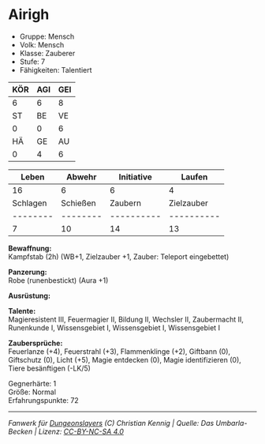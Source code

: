 # Airigh  
- Gruppe: Mensch  
- Volk: Mensch  
- Klasse: Zauberer  
- Stufe: 7  
- Fähigkeiten: Talentiert  


| KÖR | AGI | GEI |  
| --- | --- | --- |  
| 6   | 6   | 8   |
| ST  | BE  | VE  |  
| 0   | 0   | 6   |
| HÄ  | GE  | AU  |  
| 0   | 4   | 6   |


| Leben    | Abwehr   | Initiative | Laufen     |
| -------- | -------- | ---------- | ---------- |
| 16       | 6        | 6          | 4          |
| Schlagen | Schießen | Zaubern    | Zielzauber |
| -------- | -------- | ---------- | ---------- |
| 7        | 10       | 14         | 13         |

**Bewaffnung:**  
Kampfstab (2h) (WB+1, Zielzauber +1, Zauber: Teleport eingebettet)

**Panzerung:**  
Robe (runenbestickt) (Aura +1)

**Ausrüstung:**  


**Talente:**  
Magieresistent III, Feuermagier II, Bildung II, Wechsler II, Zaubermacht II, Runenkunde I, Wissensgebiet I, Wissensgebiet I, Wissensgebiet I

**Zaubersprüche:**  
Feuerlanze (+4), Feuerstrahl (+3), Flammenklinge (+2), Giftbann (0), Giftschutz (0), Licht (+5), Magie entdecken (0), Magie identifizieren (0), Tiere besänftigen (-LK/5)

Gegnerhärte: 1  
Größe: Normal  
Erfahrungspunkte: 72  



___
*Fanwerk für [Dungeonslayers](https://www.dungeonslayers.net/) (C) Christian Kennig | Quelle: Das Umbarla-Becken | Lizenz: [CC-BY-NC-SA 4.0](https://creativecommons.org/licenses/by-nc-sa/4.0/deed.de)*
